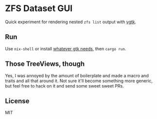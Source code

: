 # ZFS Dataset GUI

Quick experiment for rendering nested `zfs list` output with [vgtk].

## Run

Use `nix-shell` or install [whatever gtk needs][req], then `cargo run`.

[vgtk]: https://github.com/bodil/vgtk/
[req]: https://gtk-rs.org/docs/requirements

## Those TreeViews, though

Yes, I was annoyed by the amount of boilerplate
and made a macro and traits and all that around it.
Not sure it'll become something more generic,
but feel free to hack on it
and send some sweet sweet PRs.

## License

MIT
